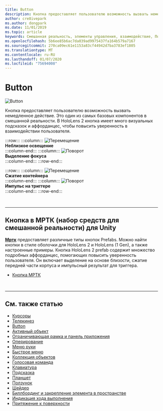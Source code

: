 ```yaml
---
title: Button
description: Кнопка предоставляет пользователю возможность вызвать немедленное действие. Это один из самых базовых компонентов в смешанной реальности.
author: cre8ivepark
ms.author: dongpark
ms.date: 11/01/2019
ms.topic: article
keywords: Смешанная реальность, элементы управления, взаимодействие, Пользовательский интерфейс, UX
ms.openlocfilehash: 5b6ee85b6ac7da039ad9975437fa164b579a7167
ms.sourcegitcommit: 270ca09ec61e1153a83cf44942d7ba3783ef1805
ms.translationtype: MT
ms.contentlocale: ru-RU
ms.lasthandoff: 01/07/2020
ms.locfileid: "75694008"
---
```

# <a name="button"></a>Button

![Button](images/UX/UX_Hero_Button.jpg)

Кнопка предоставляет пользователю возможность вызвать немедленное действие. Это один из самых базовых компонентов в смешанной реальности. В HoloLens 2 кнопка имеет много визуальных подсказок и аффорданцес, чтобы повысить уверенность в взаимодействии пользователя. 


:::row:::
    :::column:::
       ![Перемещение](images/UX/UX_Button_Affordance_ProximityLight.jpg)<br>
       **Неблизкое освещение**<br>
    :::column-end:::
    :::column:::
       ![Поворот](images/UX/UX_Button_Affordance_FocusHighlight.jpg)<br>
        **Выделение фокуса**<br>
    :::column-end:::
:::row-end:::

:::row:::
    :::column:::
       ![Перемещение](images/UX/UX_Button_Affordance_Compression.jpg)<br>
       **Сжатие контейнера**<br>
    :::column-end:::
    :::column:::
       ![Поворот](images/UX/UX_Button_Affordance_Pulse.jpg)<br>
        **Импульс на триггере**<br>
    :::column-end:::
:::row-end:::

<br>


---

## <a name="button-in-mrtkmixed-reality-toolkit-for-unity"></a>Кнопка в МРТК (набор средств для смешанной реальности) для Unity
**[Мртк](https://github.com/Microsoft/MixedRealityToolkit-Unity)** предоставляет различные типы кнопок Prefabs. Можно найти кнопки в стиле оболочки для HoloLens 2 и HoloLens (1 Gen), а также настроенные примеры. Кнопка HoloLens 2 prefab содержит множество подробных аффорданцес, помогающих повысить уверенность пользователя. Он включает выделение на основе близости, сжатие передней части корпуса и импульсный результат для триггера.

* [Кнопка МРТК](https://microsoft.github.io/MixedRealityToolkit-Unity/Documentation/README_Button.html)



<br>

---


## <a name="see-also"></a>См. также статью

* [Курсоры](cursors.md)
* [Телекинез](point-and-commit.md)
* [Button](button.md)
* [Активный объект](interactable-object.md)
* [Ограничивающая рамка и панель приложения](app-bar-and-bounding-box.md)
* [Оперирование](direct-manipulation.md)
* [Меню руки](hand-menu.md)
* [Быстрое меню](near-menu.md)
* [Коллекция объектов](object-collection.md)
* [Голосовая команда](voice-input.md)
* [Клавиатура](keyboard.md)
* [Подсказка](tooltip.md)
* [Планшет](slate.md)
* [Ползунок](slider.md)
* [Шейдер](shader.md)
* [Биллбординг и закрепление элемента в пространстве](billboarding-and-tag-along.md)
* [Индикация хода выполнения](progress.md)
* [Притяжение к поверхности](surface-magnetism.md)
